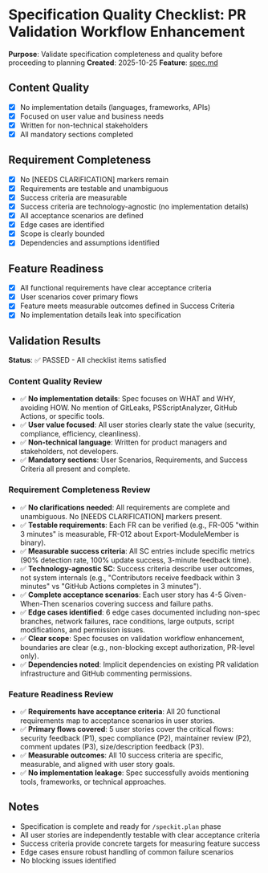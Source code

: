 # Specification Quality Checklist: PR Validation Workflow Enhancement

**Purpose**: Validate specification completeness and quality before proceeding to planning
**Created**: 2025-10-25
**Feature**: [spec.md](../spec.md)

## Content Quality

- [x] No implementation details (languages, frameworks, APIs)
- [x] Focused on user value and business needs
- [x] Written for non-technical stakeholders
- [x] All mandatory sections completed

## Requirement Completeness

- [x] No [NEEDS CLARIFICATION] markers remain
- [x] Requirements are testable and unambiguous
- [x] Success criteria are measurable
- [x] Success criteria are technology-agnostic (no implementation details)
- [x] All acceptance scenarios are defined
- [x] Edge cases are identified
- [x] Scope is clearly bounded
- [x] Dependencies and assumptions identified

## Feature Readiness

- [x] All functional requirements have clear acceptance criteria
- [x] User scenarios cover primary flows
- [x] Feature meets measurable outcomes defined in Success Criteria
- [x] No implementation details leak into specification

## Validation Results

**Status**: ✅ PASSED - All checklist items satisfied

### Content Quality Review
- ✅ **No implementation details**: Spec focuses on WHAT and WHY, avoiding HOW. No mention of GitLeaks, PSScriptAnalyzer, GitHub Actions, or specific tools.
- ✅ **User value focused**: All user stories clearly state the value (security, compliance, efficiency, cleanliness).
- ✅ **Non-technical language**: Written for product managers and stakeholders, not developers.
- ✅ **Mandatory sections**: User Scenarios, Requirements, and Success Criteria all present and complete.

### Requirement Completeness Review
- ✅ **No clarifications needed**: All requirements are complete and unambiguous. No [NEEDS CLARIFICATION] markers present.
- ✅ **Testable requirements**: Each FR can be verified (e.g., FR-005 "within 3 minutes" is measurable, FR-012 about Export-ModuleMember is binary).
- ✅ **Measurable success criteria**: All SC entries include specific metrics (90% detection rate, 100% update success, 3-minute feedback time).
- ✅ **Technology-agnostic SC**: Success criteria describe user outcomes, not system internals (e.g., "Contributors receive feedback within 3 minutes" vs "GitHub Actions completes in 3 minutes").
- ✅ **Complete acceptance scenarios**: Each user story has 4-5 Given-When-Then scenarios covering success and failure paths.
- ✅ **Edge cases identified**: 6 edge cases documented including non-spec branches, network failures, race conditions, large outputs, script modifications, and permission issues.
- ✅ **Clear scope**: Spec focuses on validation workflow enhancement, boundaries are clear (e.g., non-blocking except authorization, PR-level only).
- ✅ **Dependencies noted**: Implicit dependencies on existing PR validation infrastructure and GitHub commenting permissions.

### Feature Readiness Review
- ✅ **Requirements have acceptance criteria**: All 20 functional requirements map to acceptance scenarios in user stories.
- ✅ **Primary flows covered**: 5 user stories cover the critical flows: security feedback (P1), spec compliance (P2), maintainer review (P2), comment updates (P3), size/description feedback (P3).
- ✅ **Measurable outcomes**: All 10 success criteria are specific, measurable, and aligned with user story goals.
- ✅ **No implementation leakage**: Spec successfully avoids mentioning tools, frameworks, or technical approaches.

## Notes

- Specification is complete and ready for `/speckit.plan` phase
- All user stories are independently testable with clear acceptance criteria
- Success criteria provide concrete targets for measuring feature success
- Edge cases ensure robust handling of common failure scenarios
- No blocking issues identified
